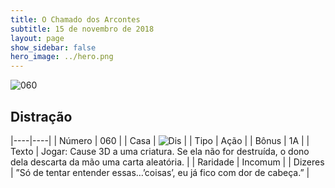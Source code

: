 ```yaml
---
title: O Chamado dos Arcontes
subtitle: 15 de novembro de 2018
layout: page
show_sidebar: false
hero_image: ../hero.png
---
```


![060](https://cdn.keyforgegame.com/media/card_front/pt/341_060_8J78GV8GV57Q_pt.png)

## Distração

|----|----|
| Número | 060 |
| Casa | ![Dis](https://archonarcana.com/images/thumb/e/e8/Dis.png/22px-Dis.png "Dis") |
| Tipo | Ação |
| Bônus | 1A |
| Texto | Jogar: Cause 3D a uma criatura. Se ela não for destruída, o dono dela descarta da mão uma carta aleatória. |
| Raridade | Incomum |
| Dizeres | ”Só de tentar entender essas…’coisas’,  eu já fico com dor de cabeça.” |
